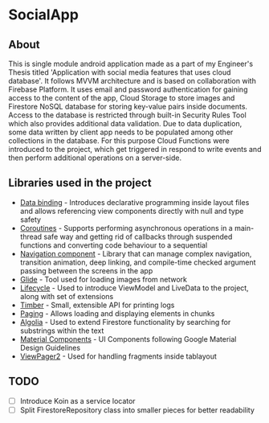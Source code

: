 # SocialApp

## About
This is single module android application made as a part of my Engineer's Thesis titled 'Application with social media features that uses cloud database'. It follows MVVM architecture and is based on collaboration with Firebase Platform. It uses email and password authentication for gaining access to the content of the app, Cloud Storage to store images and Firestore NoSQL database for storing key-value pairs inside documents. Access to the database is restricted through built-in Security Rules Tool which also provides additional data validation. Due to data duplication, some data written by client app needs to be populated among other collections in the database. For this purpose Cloud Functions were introduced to the project, which get triggered in respond to write events and then perform additional operations on a server-side.

## Libraries used in the project
- [Data binding](https://developer.android.com/topic/libraries/data-binding) - Introduces declarative programming inside layout files and allows referencing view components directly with null and type safety
- [Coroutines](https://github.com/Kotlin/kotlinx.coroutines) - Supports performing asynchronous operations in a main-thread safe way and getting rid of callbacks through suspended functions and converting code behaviour to a sequential
- [Navigation component](https://developer.android.com/guide/navigation/navigation-getting-started) - Library that can manage complex navigation, transition animation, deep linking, and compile-time checked argument passing between the screens in the app
- [Glide](https://github.com/bumptech/glide) - Tool used for loading images from network
- [Lifecycle](https://developer.android.com/jetpack/androidx/releases/lifecycle) - Used to introduce ViewModel and LiveData to the project, along with set of extensions
- [Timber](https://github.com/JakeWharton/timber) - Small, extensible API for printing logs
- [Paging](https://developer.android.com/topic/libraries/architecture/paging) - Allows loading and displaying elements in chunks
- [Algolia](https://github.com/algolia/algoliasearch-client-android) - Used to extend Firestore functionality by searching for substrings within the text
- [Material Components](https://developer.android.com/guide/topics/ui/look-and-feel) - UI Components following Google Material Design Guidelines
- [ViewPager2](https://developer.android.com/training/animation/screen-slide-2) - Used for handling fragments inside tablayout

## TODO
- [ ] Introduce Koin as a service locator
- [ ] Split FirestoreRepository class into smaller pieces for better readability
